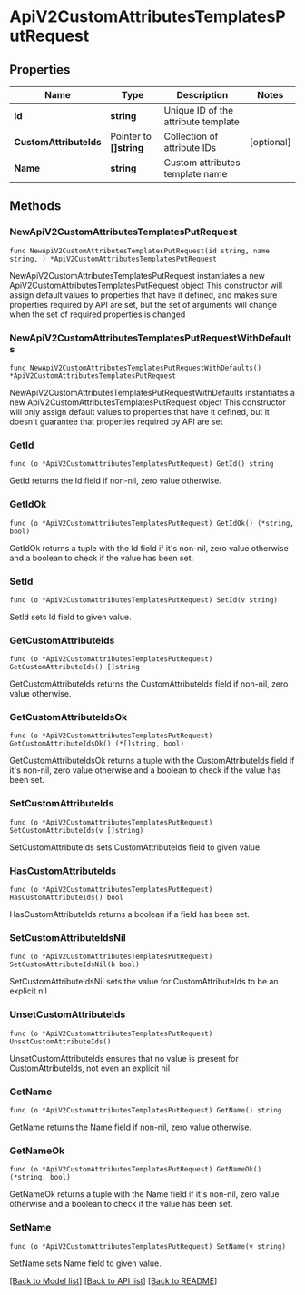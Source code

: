 # ApiV2CustomAttributesTemplatesPutRequest

## Properties

Name | Type | Description | Notes
------------ | ------------- | ------------- | -------------
**Id** | **string** | Unique ID of the attribute template | 
**CustomAttributeIds** | Pointer to **[]string** | Collection of attribute IDs | [optional] 
**Name** | **string** | Custom attributes template name | 

## Methods

### NewApiV2CustomAttributesTemplatesPutRequest

`func NewApiV2CustomAttributesTemplatesPutRequest(id string, name string, ) *ApiV2CustomAttributesTemplatesPutRequest`

NewApiV2CustomAttributesTemplatesPutRequest instantiates a new ApiV2CustomAttributesTemplatesPutRequest object
This constructor will assign default values to properties that have it defined,
and makes sure properties required by API are set, but the set of arguments
will change when the set of required properties is changed

### NewApiV2CustomAttributesTemplatesPutRequestWithDefaults

`func NewApiV2CustomAttributesTemplatesPutRequestWithDefaults() *ApiV2CustomAttributesTemplatesPutRequest`

NewApiV2CustomAttributesTemplatesPutRequestWithDefaults instantiates a new ApiV2CustomAttributesTemplatesPutRequest object
This constructor will only assign default values to properties that have it defined,
but it doesn't guarantee that properties required by API are set

### GetId

`func (o *ApiV2CustomAttributesTemplatesPutRequest) GetId() string`

GetId returns the Id field if non-nil, zero value otherwise.

### GetIdOk

`func (o *ApiV2CustomAttributesTemplatesPutRequest) GetIdOk() (*string, bool)`

GetIdOk returns a tuple with the Id field if it's non-nil, zero value otherwise
and a boolean to check if the value has been set.

### SetId

`func (o *ApiV2CustomAttributesTemplatesPutRequest) SetId(v string)`

SetId sets Id field to given value.


### GetCustomAttributeIds

`func (o *ApiV2CustomAttributesTemplatesPutRequest) GetCustomAttributeIds() []string`

GetCustomAttributeIds returns the CustomAttributeIds field if non-nil, zero value otherwise.

### GetCustomAttributeIdsOk

`func (o *ApiV2CustomAttributesTemplatesPutRequest) GetCustomAttributeIdsOk() (*[]string, bool)`

GetCustomAttributeIdsOk returns a tuple with the CustomAttributeIds field if it's non-nil, zero value otherwise
and a boolean to check if the value has been set.

### SetCustomAttributeIds

`func (o *ApiV2CustomAttributesTemplatesPutRequest) SetCustomAttributeIds(v []string)`

SetCustomAttributeIds sets CustomAttributeIds field to given value.

### HasCustomAttributeIds

`func (o *ApiV2CustomAttributesTemplatesPutRequest) HasCustomAttributeIds() bool`

HasCustomAttributeIds returns a boolean if a field has been set.

### SetCustomAttributeIdsNil

`func (o *ApiV2CustomAttributesTemplatesPutRequest) SetCustomAttributeIdsNil(b bool)`

 SetCustomAttributeIdsNil sets the value for CustomAttributeIds to be an explicit nil

### UnsetCustomAttributeIds
`func (o *ApiV2CustomAttributesTemplatesPutRequest) UnsetCustomAttributeIds()`

UnsetCustomAttributeIds ensures that no value is present for CustomAttributeIds, not even an explicit nil
### GetName

`func (o *ApiV2CustomAttributesTemplatesPutRequest) GetName() string`

GetName returns the Name field if non-nil, zero value otherwise.

### GetNameOk

`func (o *ApiV2CustomAttributesTemplatesPutRequest) GetNameOk() (*string, bool)`

GetNameOk returns a tuple with the Name field if it's non-nil, zero value otherwise
and a boolean to check if the value has been set.

### SetName

`func (o *ApiV2CustomAttributesTemplatesPutRequest) SetName(v string)`

SetName sets Name field to given value.



[[Back to Model list]](../README.md#documentation-for-models) [[Back to API list]](../README.md#documentation-for-api-endpoints) [[Back to README]](../README.md)


